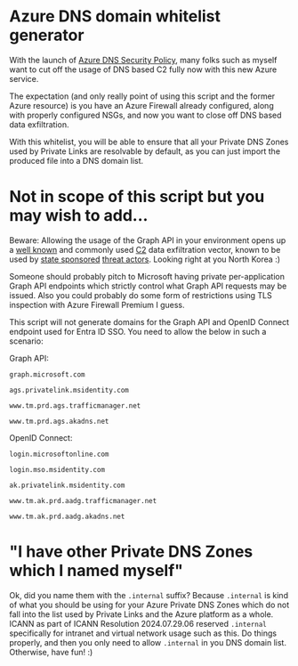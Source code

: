 # Azure DNS domain whitelist generator

With the launch of [Azure DNS Security Policy](https://learn.microsoft.com/en-us/azure/dns/dns-security-policy), many folks such as myself want to cut off the usage of DNS based C2 fully now with this new Azure service.

The expectation (and only really point of using this script and the former Azure resource) is you have an Azure Firewall already configured, along with properly configured NSGs, and now you want to close off DNS based data exfiltration.

With this whitelist, you will be able to ensure that all your Private DNS Zones used by Private Links are resolvable by default, as you can just import the produced file into a DNS domain list.

# Not in scope of this script but you may wish to add...

Beware: Allowing the usage of the Graph API in your environment opens up a [well known](https://x.com/vxunderground/status/1429867158075498506) and commonly used [C2](https://github.com/boku7/azureOutlookC2) data exfiltration vector, known to be used by [state sponsored](https://www.elastic.co/security-labs/siestagraph-new-implant-uncovered-in-asean-member-foreign-ministry) [threat actors](https://www.elastic.co/security-labs/update-to-the-REF2924-intrusion-set-and-related-campaigns). Looking right at you North Korea :)

Someone should probably pitch to Microsoft having private per-application Graph API endpoints which strictly control what Graph API requests may be issued. Also you could probably do some form of restrictions using TLS inspection with Azure Firewall Premium I guess.

This script will not generate domains for the Graph API and OpenID Connect endpoint used for Entra ID SSO. You need to allow the below in such a scenario:

Graph API:

`graph.microsoft.com`

`ags.privatelink.msidentity.com`

`www.tm.prd.ags.trafficmanager.net`

`www.tm.prd.ags.akadns.net`

OpenID Connect:

`login.microsoftonline.com`

`login.mso.msidentity.com`

`ak.privatelink.msidentity.com`

`www.tm.ak.prd.aadg.trafficmanager.net`

`www.tm.ak.prd.aadg.akadns.net`

# "I have other Private DNS Zones which I named myself"

Ok, did you name them with the `.internal` suffix? Because `.internal` is kind of what you should be using for your Azure Private DNS Zones which do not fall into the list used by Private Links and the Azure platform as a whole. ICANN as part of ICANN Resolution 2024.07.29.06 reserved `.internal` specifically for intranet and virtual network usage such as this. Do things properly, and then you only need to allow `.internal` in you DNS domain list. Otherwise, have fun! :)
